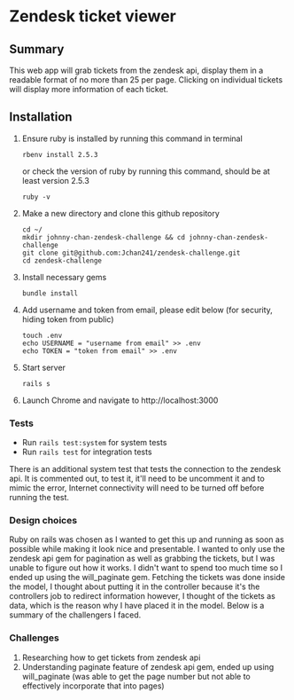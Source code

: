 # Zendesk ticket viewer

## Summary

This web app will grab tickets from the zendesk api, display them in a readable format of no more than 25 per page. Clicking on individual tickets will display more information of each ticket.

## Installation

1. Ensure ruby is installed by running this command in terminal
    ```
    rbenv install 2.5.3
    ```
    or check the version of ruby by running this command, should be at least version 2.5.3
    ```
    ruby -v
    ```
2. Make a new directory and clone this github repository
    ```
    cd ~/
    mkdir johnny-chan-zendesk-challenge && cd johnny-chan-zendesk-challenge
    git clone git@github.com:Jchan241/zendesk-challenge.git
    cd zendesk-challenge
    ```
3. Install necessary gems
    ```
    bundle install
    ```
4. Add username and token from email, please edit below (for security, hiding token from public)
    ```
    touch .env
    echo USERNAME = "username from email" >> .env
    echo TOKEN = "token from email" >> .env
    ```
5. Start server
    ```
    rails s
    ```
6. Launch Chrome and navigate to http://localhost:3000

### Tests

* Run ```rails test:system``` for system tests
* Run ```rails test``` for integration tests

There is an additional system test that tests the connection to the zendesk api. It is commented out, to test it, it'll need to be uncomment it and to mimic the error, Internet connectivity will need to be turned off before running the test.

### Design choices

Ruby on rails was chosen as I wanted to get this up and running as soon as possible while making it look nice and presentable. I wanted to only use the zendesk api gem for pagination as well as grabbing the tickets, but I was unable to figure out how it works. I didn't want to spend too much time so I ended up using the will_paginate gem. Fetching the tickets was done inside the model, I thought about putting it in the controller because it's the controllers job to redirect information however, I thought of the tickets as data, which is the reason why I have placed it in the model. Below is a summary of the challengers I faced.

### Challenges

1. Researching how to get tickets from zendesk api
2. Understanding paginate feature of zendesk api gem, ended up using will_paginate (was able to get the page number but not able to effectively incorporate that into pages)
